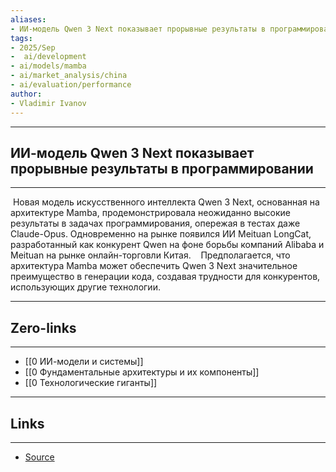 ```yaml
---
aliases: 
- ИИ-модель Qwen 3 Next показывает прорывные результаты в программировании 
tags:
- 2025/Sep
-  ai/development
- ai/models/mamba
- ai/market_analysis/china
- ai/evaluation/performance
author:
- Vladimir Ivanov
---
```

-----
##  ИИ-модель Qwen 3 Next показывает прорывные результаты в программировании 
-----
 Новая модель искусственного интеллекта Qwen 3 Next, основанная на архитектуре Mamba, продемонстрировала неожиданно высокие результаты в задачах программирования, опережая в тестах даже Claude-Opus. Одновременно на рынке появился ИИ Meituan LongCat, разработанный как конкурент Qwen на фоне борьбы компаний Alibaba и Meituan на рынке онлайн-торговли Китая. 
 
 Предполагается, что архитектура Mamba может обеспечить Qwen 3 Next значительное преимущество в генерации кода, создавая трудности для конкурентов, использующих другие технологии.


---
## Zero-links
---
- [[0 ИИ-модели и системы]]
- [[0 Фундаментальные архитектуры и их компоненты]]
- [[0 Технологические гиганты]]

---
## Links
---
- [Source](https://t.me/turboproject/2133)